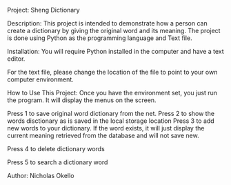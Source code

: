 Project: 
Sheng Dictionary

Description: 
This project is intended to demonstrate how a person can create a dictionary by giving the original word and its meaning.
The project is done using Python as the programming language and Text file.

Installation:
You will require Python installed in the computer and have a text editor.

For the text file, please change the location of the file to point to your own computer environment.

How to Use This Project:
Once you have the environment set, you just run the program. It will display the menus on the screen. 
 
Press 1 to save original word dictionary from the net. 
Press 2 to show the words disctionary as is saved in the local storage location
Press 3 to add new words to your dictionary. If the word exists, it will just display the current meaning retrieved from the database and will not save new.
 


Press 4 to delete dictionary words
 


Press 5 to search a dictionary word
 


Author: 
Nicholas Okello
